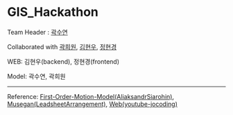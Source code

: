 # GIS_Hackathon

Team Header : [곽수연](https://github.com/suyeon-K)

Collaborated with [곽희원](https://github.com/HeewonKwak), [김현우](https://github.com/codemkim), [정현경](https://github.com/hyeonkyeong31)

WEB: 김현우(backend), 정현경(frontend)

Model: 곽수연, 곽희원

***

Reference: [First-Order-Motion-Model(AliaksandrSiarohin)](https://github.com/AliaksandrSiarohin/first-order-model), [Musegan(LeadsheetArrangement)](https://github.com/liuhaumin/LeadsheetArrangement), [Web(youtube-jocoding)](https://github.com/youtube-jocoding/animalface)
